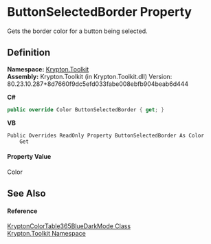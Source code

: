 # ButtonSelectedBorder Property


Gets the border color for a button being selected.



## Definition
**Namespace:** <a href="79d2eac2-21f4-54ff-7552-b20c33c30600.md">Krypton.Toolkit</a>  
**Assembly:** Krypton.Toolkit (in Krypton.Toolkit.dll) Version: 80.23.10.287+8d7660f9dc5efd033fabe008ebfb904beab6d444

**C#**
``` C#
public override Color ButtonSelectedBorder { get; }
```
**VB**
``` VB
Public Overrides ReadOnly Property ButtonSelectedBorder As Color
	Get
```



#### Property Value
Color

## See Also


#### Reference
<a href="ec22cc00-2b28-ad5e-f157-75b241a0c4ab.md">KryptonColorTable365BlueDarkMode Class</a>  
<a href="79d2eac2-21f4-54ff-7552-b20c33c30600.md">Krypton.Toolkit Namespace</a>  
